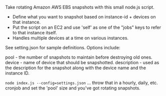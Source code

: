Take rotating Amazon AWS EBS snapshots with this small node.js script.

* Define what you want to snapshot based on instance-id + devices on that instance.
* Put the script on an EC2 and use 'self' as one of the "jobs" keys to refer to that instance itself.
* Handles multiple devices at a time on various instances.

See setting.json for sample definitions. Options include:

pool - the number of snapshots to maintain before destroying old ones.
device - name of device that should be snapshotted.
description - used as the description for the snapshot along with the device name and the instance ID.

`node index.js --config=settings.json` ... throw that in a hourly, daily, etc. cronjob and set the 'pool' size and you've got rotating snapshots.

